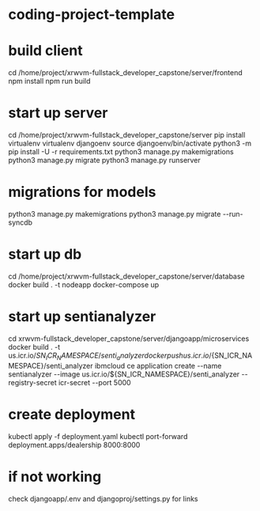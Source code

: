 # coding-project-template

# build client
cd /home/project/xrwvm-fullstack_developer_capstone/server/frontend
npm install
npm run build

# start up server
cd /home/project/xrwvm-fullstack_developer_capstone/server
pip install virtualenv
virtualenv djangoenv
source djangoenv/bin/activate
python3 -m pip install -U -r requirements.txt
python3 manage.py makemigrations
python3 manage.py migrate
python3 manage.py runserver

# migrations for models
python3 manage.py makemigrations
python3 manage.py migrate --run-syncdb

# start up db
cd /home/project/xrwvm-fullstack_developer_capstone/server/database
docker build . -t nodeapp
docker-compose up

# start up sentianalyzer
cd xrwvm-fullstack_developer_capstone/server/djangoapp/microservices
docker build . -t us.icr.io/${SN_ICR_NAMESPACE}/senti_analyzer
docker push us.icr.io/${SN_ICR_NAMESPACE}/senti_analyzer
ibmcloud ce application create --name sentianalyzer --image us.icr.io/${SN_ICR_NAMESPACE}/senti_analyzer --registry-secret icr-secret --port 5000

# create deployment
kubectl apply -f deployment.yaml
kubectl port-forward deployment.apps/dealership 8000:8000

# if not working
check djangoapp/.env and djangoproj/settings.py for links
